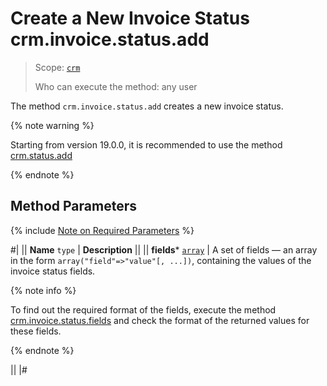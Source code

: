# Create a New Invoice Status crm.invoice.status.add

> Scope: [`crm`](../../../scopes/permissions.md)
>
> Who can execute the method: any user

The method `crm.invoice.status.add` creates a new invoice status.

{% note warning %}

Starting from version 19.0.0, it is recommended to use the method [crm.status.add](../../../crm/status/crm-status-add.md)

{% endnote %}

## Method Parameters

{% include [Note on Required Parameters](../../../../_includes/required.md) %}

#|
|| **Name**
`type` | **Description** ||
|| **fields***
[`array`](../../data-types.md) | A set of fields — an array in the form `array("field"=>"value"[, ...])`, containing the values of the invoice status fields. 

{% note info %}

To find out the required format of the fields, execute the method [crm.invoice.status.fields](./crm-invoice-status-fields.md) and check the format of the returned values for these fields.

{% endnote %}

||
|#